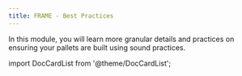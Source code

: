```yaml
---
title: FRAME - Best Practices
---
```


In this module, you will learn more granular details and practices on ensuring your pallets are
built using sound practices.

import DocCardList from '@theme/DocCardList';

<DocCardList />
